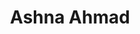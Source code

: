 ---
title: Ashna Ahmad
description: hi there :)
background: "images/background.jpg"
logo: "images/logo.png"
---